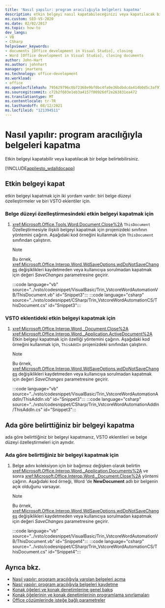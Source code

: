 ```yaml
---
title: 'Nasıl yapılır: program aracılığıyla belgeleri kapatma'
description: etkin belgeyi nasıl kapatabileceğinizi veya kapatılacak bir Microsoft Office Word belgesi nasıl kullanabileceğinizi öğrenin.
ms.custom: SEO-VS-2020
ms.date: 02/02/2017
ms.topic: how-to
dev_langs:
- VB
- CSharp
helpviewer_keywords:
- documents [Office development in Visual Studio], closing
- Word [Office development in Visual Studio], closing documents
author: John-Hart
ms.author: johnhart
manager: jmartens
ms.technology: office-development
ms.workload:
- office
ms.openlocfilehash: 795629796c0b72368e9bf0bc4fa0e36bdbdcda414b0d5c3af97875f6326171b7
ms.sourcegitcommit: c72b2f603e1eb3a4157f00926df2e263831ea472
ms.translationtype: MT
ms.contentlocale: tr-TR
ms.lasthandoff: 08/12/2021
ms.locfileid: "121394511"
---
```

# <a name="how-to-programmatically-close-documents"></a>Nasıl yapılır: program aracılığıyla belgeleri kapatma
  Etkin belgeyi kapatabilir veya kapatılacak bir belge belirtebilirsiniz.

 [!INCLUDE[appliesto_wdalldocapp](../vsto/includes/appliesto-wdalldocapp-md.md)]

## <a name="close-the-active-document"></a>Etkin belgeyi kapat
 etkin belgeyi kapatmak için iki yordam vardır: biri belge düzeyi özelleştirmeler ve biri VSTO eklentiler için.

### <a name="to-close-the-active-document-in-a-document-level-customization"></a>Belge düzeyi özelleştirmesindeki etkin belgeyi kapatmak için

1. <xref:Microsoft.Office.Tools.Word.Document.Close%2A> `ThisDocument` Özelleştirmesiyle ilişkili belgeyi kapatmak için projenizdeki sınıfının yöntemini çağırın. Aşağıdaki kod örneğini kullanmak için `ThisDocument` sınıfından çalıştırın.

    > [!NOTE]
    > Bu örnek, <xref:Microsoft.Office.Interop.Word.WdSaveOptions.wdDoNotSaveChanges> değişiklikleri kaydetmeden veya kullanıcıya sorulmadan kapatmak için değeri *SaveChanges* parametresine geçirir.

     :::code language="vb" source="../vsto/codesnippet/VisualBasic/Trin_VstcoreWordAutomationVB/ThisDocument.vb" id="Snippet3":::
     :::code language="csharp" source="../vsto/codesnippet/CSharp/Trin_VstcoreWordAutomationCS/ThisDocument.cs" id="Snippet3":::

### <a name="to-close-the-active-document-in-a-vsto-add-in"></a>VSTO eklentideki etkin belgeyi kapatmak için

1. <xref:Microsoft.Office.Interop.Word._Document.Close%2A> <xref:Microsoft.Office.Interop.Word._Application.ActiveDocument%2A> Etkin belgeyi kapatmak için özelliği yöntemini çağırın. Aşağıdaki kod örneğini kullanmak için, `ThisAddIn` projenizdeki sınıfından çalıştırın.

    > [!NOTE]
    > Bu örnek, <xref:Microsoft.Office.Interop.Word.WdSaveOptions.wdDoNotSaveChanges> değişiklikleri kaydetmeden veya kullanıcıya sorulmadan kapatmak için değeri *SaveChanges* parametresine geçirir.

     :::code language="vb" source="../vsto/codesnippet/VisualBasic/Trin_VstcoreWordAutomationAddIn/ThisAddIn.vb" id="Snippet3":::
     :::code language="csharp" source="../vsto/codesnippet/CSharp/Trin_VstcoreWordAutomationAddIn/ThisAddIn.cs" id="Snippet3":::

## <a name="close-a-document-that-you-specify-by-name"></a>Ada göre belirttiğiniz bir belgeyi kapatma
 ada göre belirttiğiniz bir belgeyi kapatmanız, VSTO eklentileri ve belge düzeyi özelleştirmeleri için aynıdır.

### <a name="to-close-a-document-that-you-specify-by-name"></a>Ada göre belirttiğiniz bir belgeyi kapatmak için

1. Belge adını koleksiyon için bir bağımsız değişken olarak belirtin <xref:Microsoft.Office.Interop.Word._Application.Documents%2A> ve sonra <xref:Microsoft.Office.Interop.Word._Document.Close%2A> yöntemi çağırın. Aşağıdaki kod örneği, Word 'de **NewDocument** adlı bir belgenin açık olduğunu varsayar.

    > [!NOTE]
    > Bu örnek, <xref:Microsoft.Office.Interop.Word.WdSaveOptions.wdDoNotSaveChanges> değişiklikleri kaydetmeden veya kullanıcıya sorulmadan kapatmak için değeri *SaveChanges* parametresine geçirir.

     :::code language="vb" source="../vsto/codesnippet/VisualBasic/Trin_VstcoreWordAutomationVB/ThisDocument.vb" id="Snippet4":::
     :::code language="csharp" source="../vsto/codesnippet/CSharp/Trin_VstcoreWordAutomationCS/ThisDocument.cs" id="Snippet4":::

## <a name="see-also"></a>Ayrıca bkz.
- [Nasıl yapılır: program aracılığıyla varolan belgeleri açma](../vsto/how-to-programmatically-open-existing-documents.md)
- [Nasıl yapılır: program aracılığıyla belgeleri kaydetme](../vsto/how-to-programmatically-save-documents.md)
- [Konak öğeleri ve konak denetimlerine genel bakış](../vsto/host-items-and-host-controls-overview.md)
- [Konak öğelerinin ve konak denetimlerinin programlama sınırlamaları](../vsto/programmatic-limitations-of-host-items-and-host-controls.md)
- [Office çözümlerinde isteğe bağlı parametreler](../vsto/optional-parameters-in-office-solutions.md)

